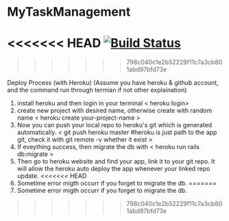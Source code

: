 # MyTaskManagement
<<<<<<< HEAD
[![Build Status](https://travis-ci.org/kuei0221/MyTaskManagement.svg?branch=master)](https://travis-ci.org/kuei0221/MyTaskManagement)
=======
>>>>>>> 798c040c1e2b52229f11c7a3cb801abd97bfd73e

Deploy Process (with Heroku)
(Assume you have heroku & github account, and the command run through termian if not other explaination)

1.  install heroku and then login in your terminal < heroku login>
2.  create new project with desired name, otherwise create with random name < heroku create your-project-name >
3. Now you can push your local repo to heroku's git which is generated automatically. < git push heroku master #heroku is just path to the app git, check it with git remote -v whether it exist >
4. If eveything success, then migrate the db with < heroku run rails db:migrate >
5. Then go to heroku website and find your app, link it to your git repo. It will allow the heroku auto deploy the app whenever your linked repo update.
<<<<<<< HEAD
6. Sometime error migth occurr if you forget to migrate the db.
=======
6. Sometime error migth occurr if you forget to migrate the db.
>>>>>>> 798c040c1e2b52229f11c7a3cb801abd97bfd73e

